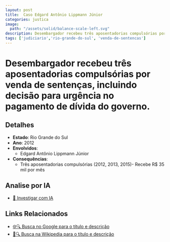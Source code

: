 ```yaml
---
layout: post
title:  Caso Edgard Antônio Lippmann Júnior
categories: justica
image:
  path: "/assets/solid/balance-scale-left.svg"
description: Desembargador recebeu três aposentadorias compulsórias por venda de sentenças✧  incluindo decisão para urgência no pagamento de dívida do governo.Edgard Antônio Lippmann Júnior
tags: ['judiciario','rio-grande-do-sul', 'venda-de-sentencas']
---
```


# Desembargador recebeu três aposentadorias compulsórias por venda de sentenças, incluindo decisão para urgência no pagamento de dívida do governo.

## Detalhes
- **Estado**: Rio Grande do Sul
- **Ano**: 2012
- **Envolvidos**:
  - Edgard Antônio Lippmann Júnior
- **Consequências**:
  - Três aposentadorias compulsórias (2012, 2013, 2015)- Recebe R$ 35 mil por mês

## Analise por IA
- [🤖 Investigar com IA](https://www.perplexity.ai/search?q=Caso%20Edgard%20Ant%C3%B4nio%20Lippmann%20J%C3%BAnior%20Desembargador%20recebeu%20tr%C3%AAs%20aposentadorias%20compuls%C3%B3rias%20por%20venda%20de%20senten%C3%A7as%2C%20incluindo%20decis%C3%A3o%20para%20urg%C3%AAncia%20no%20pagamento%20de%20d%C3%ADvida%20do%20governo.%20Rio%20Grande%20do%20Sul)

## Links Relacionados
- [🌐🔍 Busca no Google para o título e descrição](https://www.google.com/search?q=Caso%20Edgard%20Ant%C3%B4nio%20Lippmann%20J%C3%BAnior%20Desembargador%20recebeu%20tr%C3%AAs%20aposentadorias%20compuls%C3%B3rias%20por%20venda%20de%20senten%C3%A7as%2C%20incluindo%20decis%C3%A3o%20para%20urg%C3%AAncia%20no%20pagamento%20de%20d%C3%ADvida%20do%20governo.%20Rio%20Grande%20do%20Sul)
- [📖🔍 Busca na Wikipedia para o título e descrição](https://pt.wikipedia.org/w/index.php?search=Caso%20Edgard%20Ant%C3%B4nio%20Lippmann%20J%C3%BAnior%20Desembargador%20recebeu%20tr%C3%AAs%20aposentadorias%20compuls%C3%B3rias%20por%20venda%20de%20senten%C3%A7as%2C%20incluindo%20decis%C3%A3o%20para%20urg%C3%AAncia%20no%20pagamento%20de%20d%C3%ADvida%20do%20governo.%20Rio%20Grande%20do%20Sul)

